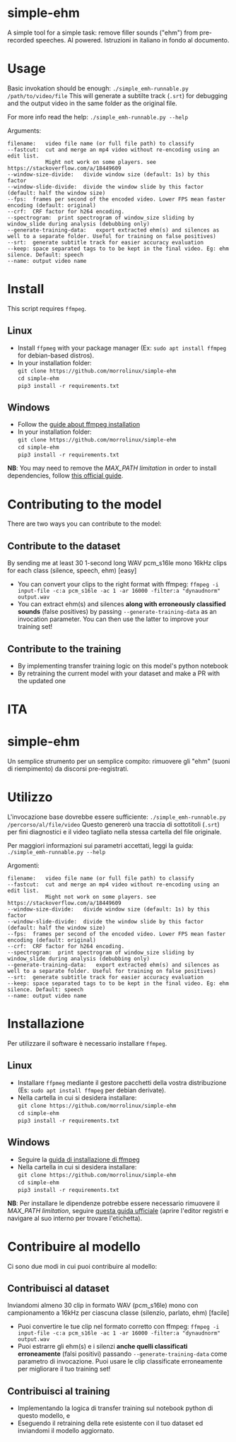 # simple-ehm
A simple tool for a simple task: remove filler sounds ("ehm") from pre-recorded speeches. AI powered.
Istruzioni in italiano in fondo al documento.

# Usage
Basic invokation should be enough:
`./simple_emh-runnable.py /path/to/video/file`
This will generate a subtilte track (`.srt`) for debugging and the output video in the same folder as the original file.

For more info read the help:
`./simple_emh-runnable.py --help`

Arguments:
```
filename:	video file name (or full file path) to classify
--fastcut:	cut and merge an mp4 video without re-encoding using an edit list.
        	Might not work on some players. see https://stackoverflow.com/a/18449609
--window-size-divide:	divide window size (default: 1s) by this factor
--window-slide-divide:	divide the window slide by this factor (default: half the window size)
--fps:	frames per second of the encoded video. Lower FPS mean faster encoding (default: original)
--crf:	CRF factor for h264 encoding.
--spectrogram:	print spectrogram of window_size sliding by window_slide during analysis (debubbing only)
--generate-training-data:	export extracted ehm(s) and silences as well to a separate folder. Useful for training on false positives)
--srt: 	generate subtitle track for easier accuracy evaluation
--keep:	space separated tags to to be kept in the final video. Eg: ehm silence. Default: speech
--name:	output video name
```

# Install
This script requires `ffmpeg`.

## Linux
- Install `ffpmeg` with your package manager (Ex: `sudo apt install ffmpeg` for debian-based distros).
- In your installation folder:<br>
  `git clone https://github.com/morrolinux/simple-ehm`<br>
  `cd simple-ehm`<br>
  `pip3 install -r requirements.txt`

## Windows
- Follow the [guide about ffmpeg installation](https://blog.gregzaal.com/how-to-install-ffmpeg-on-windows/)
- In your installation folder:<br>
  `git clone https://github.com/morrolinux/simple-ehm`<br>
  `cd simple-ehm`<br>
  `pip3 install -r requirements.txt`

**NB**: You may need to remove the *MAX_PATH limitation* in order to install dependencies, follow [this official guide](https://docs.python.org/3.7/using/windows.html#removing-the-max-path-limitation).

# Contributing to the model
There are two ways you can contribute to the model:

## Contribute to the dataset
By sending me at least 30 1-second long WAV pcm_s16le mono 16kHz clips for each class (silence, speech, ehm)  [easy]
- You can convert your clips to the right format with ffmpeg: `ffmpeg -i input-file -c:a pcm_s16le -ac 1 -ar 16000 -filter:a "dynaudnorm" output.wav`
- You can extract ehm(s) and silences **along with erroneously classified sounds** (false positives) by passing `--generate-training-data` as an invocation parameter. You can then use the latter to improve your training set!

## Contribute to the training
- By implementing transfer training logic on this model's python notebook
- By retraining the current model with your dataset and make a PR with the updated one


# ITA

# simple-ehm
Un semplice strumento per un semplice compito: rimuovere gli "ehm" (suoni di riempimento) da discorsi pre-registrati. 

# Utilizzo
L'invocazione base dovrebbe essere sufficiente:
`./simple_emh-runnable.py /percorso/al/file/video`
Questo genererò una traccia di sottotitoli (`.srt`) per fini diagnostici e il video tagliato nella stessa cartella del file originale.

Per maggiori informazioni sui parametri accettati, leggi la guida:
`./simple_emh-runnable.py --help`

Argomenti:
```
filename:	video file name (or full file path) to classify
--fastcut:	cut and merge an mp4 video without re-encoding using an edit list.
        	Might not work on some players. see https://stackoverflow.com/a/18449609
--window-size-divide:	divide window size (default: 1s) by this factor
--window-slide-divide:	divide the window slide by this factor (default: half the window size)
--fps:	frames per second of the encoded video. Lower FPS mean faster encoding (default: original)
--crf:	CRF factor for h264 encoding.
--spectrogram:	print spectrogram of window_size sliding by window_slide during analysis (debubbing only)
--generate-training-data:	export extracted ehm(s) and silences as well to a separate folder. Useful for training on false positives)
--srt: 	generate subtitle track for easier accuracy evaluation
--keep:	space separated tags to to be kept in the final video. Eg: ehm silence. Default: speech
--name:	output video name
```

# Installazione
Per utilizzare il software è necessario installare `ffmpeg`.

## Linux
- Installare `ffpmeg` mediante il gestore pacchetti della vostra distribuzione (Es: `sudo apt install ffmpeg` per debian derivate).
- Nella cartella in cui si desidera installare:<br>
  `git clone https://github.com/morrolinux/simple-ehm` <br>
  `cd simple-ehm`<br>
  `pip3 install -r requirements.txt`
## Windows
- Seguire la [guida di installazione di ffmpeg](https://blog.gregzaal.com/how-to-install-ffmpeg-on-windows/)
- Nella cartella in cui si desidera installare:<br>
  `git clone https://github.com/morrolinux/simple-ehm`<br>
  `cd simple-ehm`<br>
  `pip3 install -r requirements.txt`

**NB**: Per installare le dipendenze potrebbe essere necessario rimuovere il *MAX_PATH limitation*, seguire [questa guida ufficiale](https://docs.python.org/3.7/using/windows.html#removing-the-max-path-limitation) (aprire l'editor registri e navigare al suo interno per trovare l'etichetta).

# Contribuire al modello
Ci sono due modi in cui puoi contribuire al modello:

## Contribuisci al dataset
Inviandomi almeno 30 clip in formato WAV (pcm_s16le) mono con campionamento a 16kHz per ciascuna classe (silenzio, parlato, ehm)  [facile]
- Puoi convertire le tue clip nel formato corretto con ffmpeg: `ffmpeg -i input-file -c:a pcm_s16le -ac 1 -ar 16000 -filter:a "dynaudnorm" output.wav`
- Puoi estrarre gli ehm(s) e i silenzi **anche quelli classificati erroneamente** (falsi positivi) passando `--generate-training-data` come parametro di invocazione. Puoi usare le clip classificate erroneamente per migliorare il tuo training set!

## Contribuisci al training
- Implementando la logica di transfer training sul notebook python di questo modello, e
- Eseguendo il retraining della rete esistente con il tuo dataset ed inviandomi il modello aggiornato.
